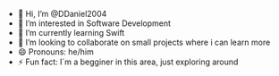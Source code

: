 - 👋 Hi, I’m @DDaniel2004
- 👀 I’m interested in Software Development
- 🌱 I’m currently learning Swift
- 💞️ I’m looking to collaborate on small projects where i can learn more
- 😄 Pronouns: he/him
- ⚡ Fun fact: I´m a begginer in this area, just exploring around

<!---
DDaniel2004/DDaniel2004 is a ✨ special ✨ repository because its `README.md` (this file) appears on your GitHub profile.
You can click the Preview link to take a look at your changes.
--->
